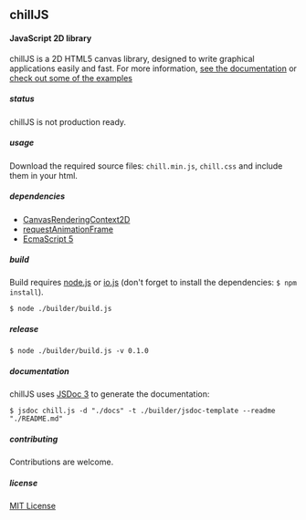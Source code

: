 ## chillJS ##

#### JavaScript 2D library ####


chillJS is a 2D HTML5 canvas library, designed to write graphical applications easily and fast. For more information, <a href="http://bokodi.github.io/chillJS/docs/" target="_blank">see the documentation</a> or <a href="http://bokodi.github.io/chillJS/examples/" target="_blank">check out some of the examples</a>

##### status #####
chillJS is not production ready.

##### usage #####
Download the required source files: `chill.min.js`, `chill.css` and include them in your html.

##### dependencies #####
- <a href="https://developer.mozilla.org/en-US/docs/Web/API/CanvasRenderingContext2D" target="_blank">CanvasRenderingContext2D</a>
- <a href="https://developer.mozilla.org/en-US/docs/Web/API/window/requestAnimationFrame" target="_blank">requestAnimationFrame</a>
- <a href="http://kangax.github.io/compat-table/es5/" target="_blank">EcmaScript 5</a>

##### build #####
Build requires <a href="https://nodejs.org/" target="_blank">node.js</a> or <a href="https://iojs.org/en/index.html" target="_blank">io.js</a> (don't forget to install the dependencies: `$ npm install`).

```
$ node ./builder/build.js
```

##### release #####

```
$ node ./builder/build.js -v 0.1.0
```

##### documentation #####
chillJS uses <a href="http://usejsdoc.org/" target="_blank">JSDoc 3</a> to generate the documentation:

```
$ jsdoc chill.js -d "./docs" -t ./builder/jsdoc-template --readme "./README.md"
```


##### contributing #####
Contributions are welcome.

##### license #####
<a href="http://opensource.org/licenses/MIT" target="_blank">MIT License</a>
